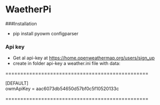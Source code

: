 # WaetherPi

###Installation
- pip install pyowm configparser

### Api key
- Get al api-key at 
  https://home.openweathermap.org/users/sign_up
- create in folder api-key a weather.ini file with data:

================================================

[DEFAULT]
<br>
owmApiKey = aac6073db54650d57bf0c5f10520133c

================================================
